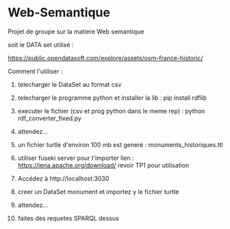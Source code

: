 # Web-Semantique
Projet de groupe sur la matiere Web semantique

soit le DATA set  utilisé :

https://public.opendatasoft.com/explore/assets/osm-france-historic/


Comment l'utiliser  :
1. telecharger le DataSet au format csv 
2. telecharger le programme python et installer la lib : pip install rdflib
3. executer le fichier (csv et prog python dans le meme rep) : python rdf_converter_fixed.py
4. attendez...
5. un fichier turtle d'environ 100 mb est generé : monuments_historiques.ttl

6. utiliser fuseki server pour l'importer
  lien : https://jena.apache.org/download/
  revoir TP1 pour utilisation
7. Accédez à http://localhost:3030
8. creer un DataSet monument et importez y le fichier turtle
9. attendez...
10. faites des requetes SPARQL dessus
